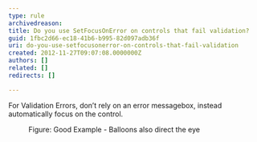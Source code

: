 ```yaml
---
type: rule
archivedreason: 
title: Do you use SetFocusOnError on controls that fail validation?
guid: 1fbc2d66-ec18-41b6-b995-82d097adb36f
uri: do-you-use-setfocusonerror-on-controls-that-fail-validation
created: 2012-11-27T09:07:08.0000000Z
authors: []
related: []
redirects: []

---
```



<div>For Validation Errors, don’t rely on an error messagebox, instead automatically focus on the control.</div>
<dl class="goodImage"><dt><img src="http&#58;//www.ssw.com.au/ssw/Standards/Rules/Images/GoodValidation.jpg" alt="" /></dt>
<dd>Figure&#58; Good Example - Balloons also direct the eye</dd></dl>

<br><excerpt class='endintro'></excerpt><br>



